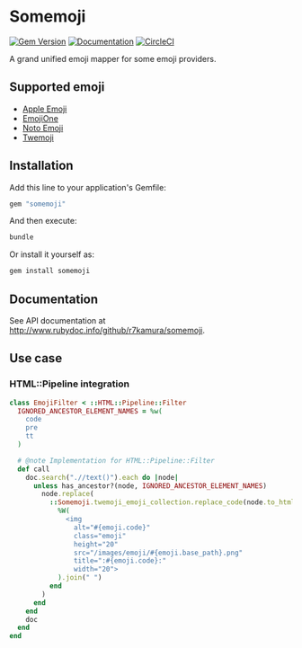 # Somemoji

[![Gem Version](https://badge.fury.io/rb/somemoji.svg)](https://badge.fury.io/rb/somemoji)
[![Documentation](http://img.shields.io/badge/docs-rdoc.info-blue.svg)](http://www.rubydoc.info/github/r7kamura/somemoji)
[![CircleCI](https://circleci.com/gh/r7kamura/somemoji.svg?style=svg)](https://circleci.com/gh/r7kamura/somemoji)

A grand unified emoji mapper for some emoji providers.

## Supported emoji

- [Apple Emoji](https://support.apple.com/en-us/HT202332)
- [EmojiOne](https://github.com/Ranks/emojione)
- [Noto Emoji](https://github.com/googlei18n/noto-emoji)
- [Twemoji](https://github.com/twitter/twemoji)

## Installation

Add this line to your application's Gemfile:

```ruby
gem "somemoji"
```

And then execute:

```bash
bundle
```

Or install it yourself as:

```bash
gem install somemoji
```

## Documentation

See API documentation at http://www.rubydoc.info/github/r7kamura/somemoji.

## Use case

### HTML::Pipeline integration

```ruby
class EmojiFilter < ::HTML::Pipeline::Filter
  IGNORED_ANCESTOR_ELEMENT_NAMES = %w(
    code
    pre
    tt
  )

  # @note Implementation for HTML::Pipeline::Filter
  def call
    doc.search(".//text()").each do |node|
      unless has_ancestor?(node, IGNORED_ANCESTOR_ELEMENT_NAMES)
        node.replace(
          ::Somemoji.twemoji_emoji_collection.replace_code(node.to_html) do |emoji|
            %W(
              <img
                alt="#{emoji.code}"
                class="emoji"
                height="20"
                src="/images/emoji/#{emoji.base_path}.png"
                title=":#{emoji.code}:"
                width="20">
            ).join(" ")
          end
        )
      end
    end
    doc
  end
end
```
